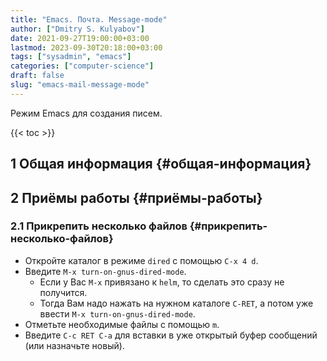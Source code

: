 ```yaml
---
title: "Emacs. Почта. Message-mode"
author: ["Dmitry S. Kulyabov"]
date: 2021-09-27T19:00:00+03:00
lastmod: 2023-09-30T20:18:00+03:00
tags: ["sysadmin", "emacs"]
categories: ["computer-science"]
draft: false
slug: "emacs-mail-message-mode"
---
```


Режим Emacs для создания писем.

<!--more-->

{{< toc >}}


## <span class="section-num">1</span> Общая информация {#общая-информация}


## <span class="section-num">2</span> Приёмы работы {#приёмы-работы}


### <span class="section-num">2.1</span> Прикрепить несколько файлов {#прикрепить-несколько-файлов}

-   Откройте каталог в режиме `dired` с помощью `C-x 4 d`.
-   Введите `M-x turn-on-gnus-dired-mode`.
    -   Если у Вас `M-x` привязано к `helm`, то сделать это сразу не получится.
    -   Тогда Вам надо нажать на нужном каталоге `C-RET`, а потом уже ввести `M-x turn-on-gnus-dired-mode`.
-   Отметьте необходимые файлы с помощью `m`.
-   Введите `C-c RET C-a` для вставки в уже открытый буфер сообщений (или назначьте новый).
